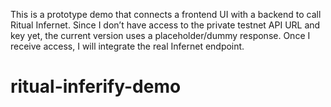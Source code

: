 This is a prototype demo that connects a frontend UI with a backend to call Ritual Infernet. 
Since I don’t have access to the private testnet API URL and key yet, the current version uses 
a placeholder/dummy response. Once I receive access, I will integrate the real Infernet endpoint.
# ritual-inferify-demo
